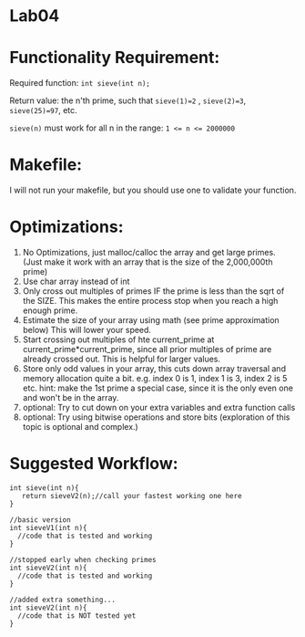 # Lab04

# Functionality Requirement:

Required function: `int sieve(int n); `

Return value: the n'th prime, such that `sieve(1)=2` , `sieve(2)=3`, `sieve(25)=97`, etc.

`sieve(n)` must work for all n in the range: `1 <= n <= 2000000`

# Makefile:

I will not run your makefile, but you should use one to validate your function.

# Optimizations:


1. No Optimizations, just malloc/calloc the array and get large primes. (Just make it work with an array that is the size of the 2,000,000th prime)
2. Use char array instead of int
3. Only cross out multiples of primes IF the prime is less than the sqrt of the SIZE. This makes the entire process stop when you reach a high enough prime.
4. Estimate the size of your array using math (see prime approximation below) This will lower your speed.
5. Start crossing out multiples of hte current_prime at current_prime*current_prime, since all prior multiples of prime are already crossed out. This is helpful for larger values.
6. Store only odd values in your array, this cuts down array traversal and memory allocation quite a bit. e.g. index 0 is 1, index 1 is 3, index 2 is 5 etc. hint: make the 1st prime a special case, since it is the only even one and won't be in the array.
7. optional: Try to cut down on your extra variables and extra function calls
8. optional: Try using bitwise operations and store bits (exploration of this topic is optional and complex.)


# Suggested Workflow:

```
int sieve(int n){
   return sieveV2(n);//call your fastest working one here
}

//basic version
int sieveV1(int n){
  //code that is tested and working
}

//stopped early when checking primes
int sieveV2(int n){
  //code that is tested and working
}

//added extra something...
int sieveV2(int n){
  //code that is NOT tested yet
}
```
